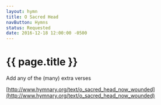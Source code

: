 ```yaml
---
layout: hymn
title: O Sacred Head
navButton: Hymns
status: Requested
date: 2016-12-18 12:00:00 -0500
---
```

# {{ page.title }}
Add any of the (many) extra verses

[http://www.hymnary.org/text/o_sacred_head_now_wounded](http://www.hymnary.org/text/o_sacred_head_now_wounded)